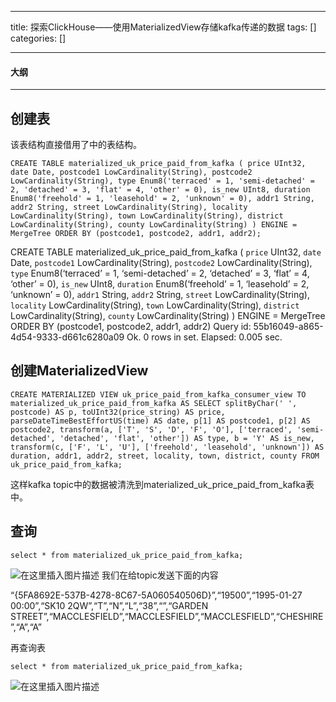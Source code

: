 
--- 
title:  探索ClickHouse——使用MaterializedView存储kafka传递的数据 
tags: []
categories: [] 

---


#### 大纲
- - - 


## 创建表

该表结构直接借用了中的表结构。

```
CREATE TABLE materialized_uk_price_paid_from_kafka ( price UInt32, date Date, postcode1 LowCardinality(String), postcode2 LowCardinality(String), type Enum8('terraced' = 1, 'semi-detached' = 2, 'detached' = 3, 'flat' = 4, 'other' = 0), is_new UInt8, duration Enum8('freehold' = 1, 'leasehold' = 2, 'unknown' = 0), addr1 String, addr2 String, street LowCardinality(String), locality LowCardinality(String), town LowCardinality(String), district LowCardinality(String), county LowCardinality(String) ) ENGINE = MergeTree ORDER BY (postcode1, postcode2, addr1, addr2);

```

>  
 CREATE TABLE materialized_uk_price_paid_from_kafka ( `price` UInt32, `date` Date, `postcode1` LowCardinality(String), `postcode2` LowCardinality(String), `type` Enum8(‘terraced’ = 1, ‘semi-detached’ = 2, ‘detached’ = 3, ‘flat’ = 4, ‘other’ = 0), `is_new` UInt8, `duration` Enum8(‘freehold’ = 1, ‘leasehold’ = 2, ‘unknown’ = 0), `addr1` String, `addr2` String, `street` LowCardinality(String), `locality` LowCardinality(String), `town` LowCardinality(String), `district` LowCardinality(String), `county` LowCardinality(String) ) ENGINE = MergeTree ORDER BY (postcode1, postcode2, addr1, addr2) Query id: 55b16049-a865-4d54-9333-d661c6280a09 Ok. 0 rows in set. Elapsed: 0.005 sec. 


## 创建MaterializedView

```
CREATE MATERIALIZED VIEW uk_price_paid_from_kafka_consumer_view TO materialized_uk_price_paid_from_kafka AS SELECT splitByChar(' ', postcode) AS p, toUInt32(price_string) AS price, parseDateTimeBestEffortUS(time) AS date, p[1] AS postcode1, p[2] AS postcode2, transform(a, ['T', 'S', 'D', 'F', 'O'], ['terraced', 'semi-detached', 'detached', 'flat', 'other']) AS type, b = 'Y' AS is_new, transform(c, ['F', 'L', 'U'], ['freehold', 'leasehold', 'unknown']) AS duration, addr1, addr2, street, locality, town, district, county FROM uk_price_paid_from_kafka;

```

这样kafka topic中的数据被清洗到materialized_uk_price_paid_from_kafka表中。

## 查询

```
select * from materialized_uk_price_paid_from_kafka;

```

<img src="https://img-blog.csdnimg.cn/729dbc7e8b5648699fa8d59dc9eb6833.png" alt="在这里插入图片描述"> 我们在给topic发送下面的内容

>  
 “{5FA8692E-537B-4278-8C67-5A060540506D}”,“19500”,“1995-01-27 00:00”,“SK10 2QW”,“T”,“N”,“L”,“38”,“”,“GARDEN STREET”,“MACCLESFIELD”,“MACCLESFIELD”,“MACCLESFIELD”,“CHESHIRE”,“A”,“A” 


再查询表

```
select * from materialized_uk_price_paid_from_kafka;

```

<img src="https://img-blog.csdnimg.cn/3325133df6d64ff29843cd31572326f4.png" alt="在这里插入图片描述">
